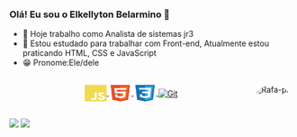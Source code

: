 ### Olá! Eu sou o Elkellyton Belarmino :wave:

- 🔭 Hoje trabalho como Analista de sistemas jr3
- :seedling: Estou estudado para trabalhar com Front-end, Atualmente estou praticando HTML, CSS e JavaScript
- :grin: Pronome:Ele/dele


<div align="center">
  <a href="https://github.com/elkellytonbelarmino">
  <div style="display: inline_block"><br>

 


    
    
    
  <img align="center" alt="JavaScript" height="30" width="40" src="https://raw.githubusercontent.com/devicons/devicon/master/icons/javascript/javascript-plain.svg">
  <img align="center" alt="HTML" height="30" width="40" src="https://raw.githubusercontent.com/devicons/devicon/master/icons/html5/html5-original.svg">
  <img align="center" alt="CSS" height="30" width="40" src="https://raw.githubusercontent.com/devicons/devicon/master/icons/css3/css3-original.svg"> 
  <img align="center" alt="Git" height="30" width="40" src="https://cdn.jsdelivr.net/gh/devicons/devicon/icons/git/git-original.svg" />
  <img align="right" alt="Rafa-pic" height="150" style="border-radius:50px;" src="https://cdn.discordapp.com/attachments/908875648729235459/948430978643296336/emote-enzo-link_avatar.png">
</div>
  
</div>
  
  ##
  
<div> 
  <a href="https://www.instagram.com/elkellyton/" target="_blank"><img src="https://img.shields.io/badge/-Instagram-%23E4405F?style=for-the-badge&logo=instagram&logoColor=white" target="_blank"></a>
  <a href="https://www.linkedin.com/in/elkellytonbelarmino/" target="_blank"><img src="https://img.shields.io/badge/-LinkedIn-%230077B5?style=for-the-badge&logo=linkedin&logoColor=white" target="_blank"></a> 
</div>
